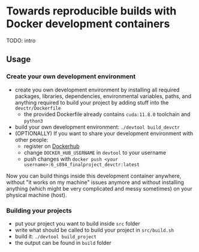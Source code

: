 # Towards reproducible builds with Docker development containers

TODO: intro

## Usage

### Create your own development environment

* create you own development environment by installing all required packages, libraries, dependencies, environmental variables, paths, and anything required to build your project by adding stuff into the `devctr/Dockerfile`
    * the provided Dockerfile already contains `cuda:11.8.0` toolchain and `python3`
* build your own development environment: `./devtool build_devctr`
* (OPTIONALLY) If you want to share your development environment with other people:
    * register on [Dockerhub](https://hub.docker.com/)
    * change `DOCKER_HUB_USERNAME` in `devtool` to your username
    * push changes with `docker push <your username>:6_s894_finalproject_devctr:latest`

Now you can build things inside this development container anywhere, without "it works on my machine" issues anymore and without installing anything (which might be very complicated and messy sometimes) on your physical machine (host).

### Building your projects

* put your project you want to build inside `src` folder
* write what should be called to build your project in `src/build.sh`
* build it: `./devtool build_project`
* the output can be found in `build` folder
